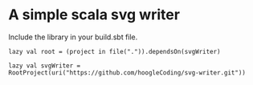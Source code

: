 # A simple scala svg writer

Include the library in your build.sbt file.

```
lazy val root = (project in file(".")).dependsOn(svgWriter)

lazy val svgWriter = RootProject(uri("https://github.com/hoogleCoding/svg-writer.git"))
```
